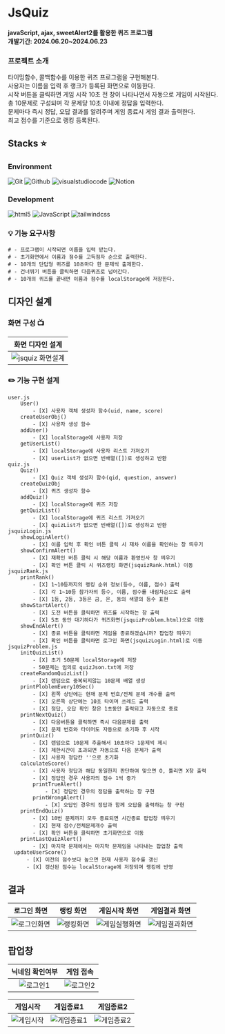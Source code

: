 # JsQuiz
**javaScript, ajax, sweetAlert2를 활용한 퀴즈 프로그램** <br/>
**개발기간: 2024.06.20~2024.06.23**

### 프로젝트 소개
타이밍함수, 콜백함수를 이용한 퀴즈 프로그램을 구현해본다. <br />
사용자는 이름을 입력 후 랭크가 등록된 화면으로 이동한다. <br />
시작 버튼을 클릭하면 게임 시작 10초 전 창이 나타나면서 자동으로 게임이 시작된다. <br />
총 10문제로 구성되며 각 문제당 10초 이내에 정답을 입력한다. <br />
문제마다 즉시 정답, 오답 결과를 알려주며 게임 종료시 게임 결과 출력한다. <br />
최고 점수를 기준으로 랭킹 등록된다.

## Stacks ⭐
### Environment
![Git](https://img.shields.io/badge/Git-F05032?style=for-the-badge&logo=Git&logoColor=white)
![Github](https://img.shields.io/badge/GitHub-181717?style=for-the-badge&logo=GitHub&logoColor=white)
![visualstudiocode](https://img.shields.io/badge/visualstudiocode-007ACC?style=for-the-badge&logo=visualstudiocode&logoColor=white)
![Notion](https://img.shields.io/badge/Notion-000000?style=for-the-badge&logo=Notion&logoColor=white)

### Development
![html5](https://img.shields.io/badge/html5-E34F26?style=for-the-badge&logo=html5&logoColor=white)
![JavaScript](https://img.shields.io/badge/JavaScript-F7DF1E?style=for-the-badge&logo=JavaScript&logoColor=white)
![tailwindcss](https://img.shields.io/badge/tailwindcss-06B6D4?style=for-the-badge&logo=tailwindcss&logoColor=white)

### 💡 기능 요구사항
```
# - 프로그램이 시작되면 이름을 입력 받는다.
# - 초기화면에서 이름과 점수를 고득점자 순으로 출력한다.
# - 10개의 단답형 퀴즈를 10초마다 한 문제씩 출제한다.
# - 건너뛰기 버튼을 클릭하면 다음퀴즈로 넘어간다.
# - 10개의 퀴즈를 끝내면 이름과 점수를 localStorage에 저장한다.

```

## 디자인 설계
### 화면 구성 📺
| 화면 디자인 설계 |
| :----------: |
|![jsquiz 화면설계](https://github.com/yunju-m/JsQuiz/assets/74498379/ca8cf70e-ef7b-41c7-95e3-5ba3dcb0390a)|

### ✏️ 기능 구현 설계
```
user.js
	User()
		- [X] 사용자 객체 생성자 함수(uid, name, score)
	createUserObj()
		- [X] 사용자 생성 함수
	addUser()
		- [X] localStorage에 사용자 저장
	getUserList()
		- [X] localStorage에 사용자 리스트 가져오기
		- [X] userList가 없으면 빈배열([])로 생성하고 반환
quiz.js
	Quiz()
		- [X] Quiz 객체 생성자 함수(qid, question, answer)
	createQuizObj
		- [X] 퀴즈 생성자 함수
	addQuiz()
		- [X] localStorage에 퀴즈 저장
	getQuizList()
		- [X] localStorage에 퀴즈 리스트 가져오기
		- [X] quizList가 없으면 빈배열([])로 생성하고 반환
jsquizLogin.js
	showLoginAlert()
		- [X] 이름 입력 후 확인 버튼 클릭 시 재차 이름을 확인하는 창 띄우기
	showConfirmAlert()
		- [X] 재확인 버튼 클릭 시 해당 이름과 환영인사 창 띄우기
		- [X] 확인 버튼 클릭 시 퀴즈랭킹 화면(jsquizRank.html) 이동
jsquizRank.js
	printRank()
		- [X] 1~10등까지의 랭킹 순위 정보(등수, 이름, 점수) 출력
		- [X] 각 1~10등 참가자의 등수, 이름, 점수를 내림차순으로 출력
		- [X] 1등, 2등, 3등은 금, 은, 동의 색깔의 등수 표현
	showStartAlert()
		- [X] 도전 버튼을 클릭하면 퀴즈를 시작하는 창 출력
		- [X] 5초 동안 대기하다가 퀴즈화면(jsquizProblem.html)으로 이동
	showEndAlert()
		- [X] 종료 버튼을 클릭하면 게임을 종료하겠습니까? 팝업창 띄우기
		- [X] 확인 버튼을 클릭하면 로그인 화면(jsquizLogin.html)로 이동
jsquizProblem.js
	initQuizList()
		- [X] 초기 50문제 localStorage에 저장
		- 50문제는 임의로 quizJson.txt에 저장
	createRandomQuizList()
		- [X] 랜덤으로 중복되지않는 10문제 배열 생성
	printPloblemEvery10Sec()
		- [X] 왼쪽 상단에는 현재 문제 번호/전체 문제 개수를 출력
		- [X] 오른쪽 상단에는 10초 타이머 쓰레드 출력
		- [X] 정답, 오답 확인 창은 1초동안 출력되고 자동으로 종료
	printNextQuiz()
		- [X] 다음버튼을 클릭하면 즉시 다음문제를 출력
		- [X] 문제 번호와 타이머도 자동으로 초기화 후 시작
	printQuiz()
		- [X] 랜덤으로 10문제 추출해서 10초마다 1문제씩 제시
		- [X] 제한시간이 초과되면 자동으로 다음 문제가 출력
		- [X] 사용자 정답칸 ''으로 초기화
	calculateScore()
		- [X] 사용자 정답과 해답 동일한지 판단하여 맞으면 O, 틀리면 X창 출력
		- [X] 정답인 경우 사용자의 점수 1씩 증가
		printTrueAlert()
			- [X] 정답인 경우의 정답을 출력하는 창 구현
		printWrongAlert()
			- [X] 오답인 경우의 정답과 함께 오답을 출력하는 창 구현
	printEndQuiz()
		- [X] 10번 문제까지 모두 종료되면 시간종료 팝업창 띄우기
		- [X] 현재 점수/전체문제개수 출력
		- [X] 확인 버튼을 클릭하면 초기화면으로 이동	
	printLastQuizAlert()
		- [X] 마지막 문제에서는 마지막 문제임을 나타내는 팝업창 출력
  updateUserScore()
	  - [X] 이전의 점수보다 높으면 현재 사용자 점수를 갱신
	  - [X] 갱신된 점수는 localStorage에 저장되며 랭킹에 반영
```

## 결과
| 로그인 화면 | 랭킹 화면 | 게임시작 화면 | 게임결과 화면 |
| :----------: | :----------: | :----------: | :----------: |
|![로그인화면](https://github.com/yunju-m/JsQuiz/assets/74498379/9cb8af22-67b9-4c95-bc8c-a4c7a5cf70db)|![랭킹화면](https://github.com/yunju-m/JsQuiz/assets/74498379/a39dd5e8-72cd-4d63-bc7f-0b4d9dcfdd95)|![게임실행화면](https://github.com/yunju-m/JsQuiz/assets/74498379/87ccf245-37df-4e1e-aa32-5d63c927bd95)|![게임결과화면](https://github.com/yunju-m/JsQuiz/assets/74498379/6121b453-1ca5-44b4-8b25-b0f5cda1851b)|

## 팝업창
| 닉네임 확인여부 | 게임 접속 |
| :----------: | :----------: |
|![로그인1](https://github.com/yunju-m/JsQuiz/assets/74498379/0e99b7b4-c0a6-4720-a8c0-84d965768233)|![로그인2](https://github.com/yunju-m/JsQuiz/assets/74498379/104587a3-335d-48fb-8870-bd639869f339)|

| 게임시작 | 게임종료1 | 게임종료2 |
| :----------: | :----------: | :----------: |
|![게임시작](https://github.com/yunju-m/JsQuiz/assets/74498379/fe50e7a7-98be-409c-86e5-a00f510f6dc7)|![게임종료1](https://github.com/yunju-m/JsQuiz/assets/74498379/b142fecd-a894-49fc-a6ae-aefe9685d903)|![게임종료2](https://github.com/yunju-m/JsQuiz/assets/74498379/3fc18152-d2fa-4a94-b498-abb31b5d577b)|

